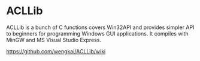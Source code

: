 ACLLib
======
ACLLib is a bunch of C functions covers Win32API and provides simpler API to beginners for programming Windows GUI applications. It compiles with MinGW and MS Visual Studio Express.

https://github.com/wengkai/ACLLib/wiki